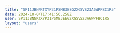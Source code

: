 ```yaml
---
title: "SP11JBNNKTXYP31PSMB3EEG2XGSVS23A6WPFBC1R5"
date: 2024-10-04T17:41:56.258Z
user: SP11JBNNKTXYP31PSMB3EEG2XGSVS23A6WPFBC1R5
layout: "users"
---
```

    
